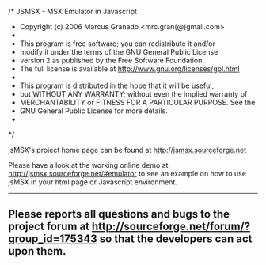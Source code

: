 /* JSMSX - MSX Emulator in Javascript
 * Copyright (c) 2006 Marcus Granado <mrc.gran(@)gmail.com> 
 *
 * This program is free software; you can redistribute it and/or
 * modify it under the terms of the GNU General Public License
 * version 2 as published by the Free Software Foundation.
 * The full license is available at http://www.gnu.org/licenses/gpl.html
 *
 * This program is distributed in the hope that it will be useful,
 * but WITHOUT ANY WARRANTY; without even the implied warranty of
 * MERCHANTABILITY or FITNESS FOR A PARTICULAR PURPOSE. See the
 * GNU General Public License for more details.
 *
 */

jsMSX's project home page can be found at 
http://jsmsx.sourceforge.net


Please have a look at the working online demo at
http://jsmsx.sourceforge.net/#emulator
to see an example on how to use jsMSX in your html page
or Javascript environment.

----------------------------------------------
Please reports all questions and bugs to
the project forum at
http://sourceforge.net/forum/?group_id=175343
so that the developers can act upon them.
----------------------------------------------
